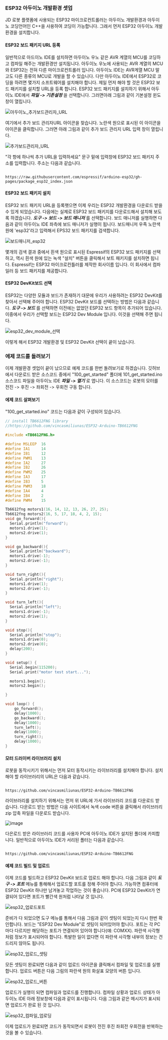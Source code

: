 ### ESP32 아두이노 개발환경 셋업 
JD 로봇 플랫폼에 사용되는 ESP32 마이크로컨트롤러는 아두이노 개발환경과 아두이노 코딩언어인 C++을 사용하여 코딩이 가능합니다. 그래서 먼저 ESP32 아두이노 개발환경을 설치합니다. 

#### ESP32 보드 패키지 URL 등록 
일반적으로 아드이노 IDE를 설치하면 아두이노 우노 같은 AVR 계열의 MCU를 코딩하고 컴파일 해주는 개발환경만 설치됩니다. 아두이노 우노에 사용되는 AVR 계열의 MCU와 ESP32는 전혀 다른 마이크로컨트롤러 입니다. 아두이노 IDE는 AVR계열 MCU 말고도 다른 종류의 MCU로 개발을 할 수 있습니다. 다만 아두이노 IDE에서 ESP32로 코딩을 하려면 몇가지 소프트웨어를 설치해야 합니다. 제일 먼저 해야 할 것은 ESP32 보드 패키지를 설치할 URL을 등록 합니다.  ESP32 보드 패키지를 설치하기 위해서 아두이노 IDE에서 ***파일 -> 기존설정*** 을 선택합니다. 그러면아래 그림과 같이 기본설정 윈도창이 열립니다. 

![아두이노_추가보드관리자_URL](https://github.com/JD-edu/JD_robot_platform/assets/96219601/efedb533-9a73-4792-8845-529884fd84f1)

여기에서 추가 보드 관리자URL 아이콘을 찾습니다. 노란색 원으로 표시된 이 아이콘을 아이콘을 클릭합니다. 그러면 아래 그림과 같이 추가 보드 관리지 URL 입력 창이 열립니다. 

![추가보드관리자_URL](https://github.com/JD-edu/JD_robot_platform/assets/96219601/c1360223-660b-49ee-85c5-f6d967b2cc21)

"각 항에 하나씩 추가 URL을 입력하세요" 문구 밑에 입력창에 ESP32 보드 패키지 주소를 입력합니다. 주소는 다음과 같습니다. 

<pre><code>
https://raw.githubusercontent.com/espressif/arduino-esp32/gh-pages/package_esp32_index.json
</code></pre>

#### ESP32 보드 패키지 설치 
ESP32 보드 패키지 URL을 등록햇으면 이제 우리는 ESP32 개발환경을 다운로드 받을 수 있게 되었습니다. 다음에는 실제로 ESP32 보드 패키지를 다운로드해서 설치해 보도록 하겠습니다. ***도구 -> 보드 -> 보드 매니저***  를 선택합니다. 보드 매니저를 실행하면 다음과 같이 아두이노 IDE 좌측에 보드 매니저가 실행이 됩니다. 보드매니저 우족 노란색 원에 'esp32'라고 입력해서 EPS32 보드 패키지를 검색합니다. 

![보드매니저_esp32](https://github.com/JD-edu/JD_robot_platform/assets/96219601/0cb1e666-fcd4-4a14-97fe-35d2397f6d54)

몇개의 검색 결과 중에서 흰색 원으로 표시된 Espressif의 ESP32 보드 패키지를 선택하고, 역시 흰색 원에 있는 녹색 "설치" 버튼을 클릭해서 보트 패키지를 설치하면 됩니다. Espressif는 ESP32 마이크로컨틀러를 제작한 회사이름 입니다. 이 회사에서 컴파일러 등 보드 패키지를 제공합니다. 

#### ESP32 DevKit보드 선택 
ESP32는 다양한 모듈과 보드가 존재하기 대문에 우리가 사용하려는 ESP32 DevKit를 찾아서 선택해 주어야 합니다. ESP32 DevKit 보드를 선택하는 방법은 다음과 같습니다. ***도구 -> 보드***  를 선택하면 이전에는 없었던 ESP32 보드 항목이 추가되어 있습니다. 이중에서 우리가 선택할 보드는 ESP32 Dev Module 입니다. 이것을 선택해 주면 됩니다. 

![esp32_dev_module_선택](https://github.com/JD-edu/JD_robot_platform/assets/96219601/22633c4a-91a9-42ac-98d7-af537c6cefa4)

이렇게 해서 ESP32 개발환경 및 ESP32 DevKit 선택이 끝이 났습니다. 

### 에제 코드를 돌려보기 
이제 개발환경 셋업이 끝이 났으므로 예제 코드를 한번 돌려보기로 하겠습니다. 깃허브에서 다운로드 받은 소스코드 중에서 "100_get_started" 폴더에 101_get_started.ino 소스코드 파일을 아두이노 IDE ***파일 -> 열기***  로 엽니다. 이 소스코드는 로봇의 모터를 전진 -> 후진 -> 좌회전 -> 우회전 구동 합니다. 

#### 에제 코드 살펴보기
"100_get_started.ino" 코드는 다음과 같이 구성되어 있습니다. 

```C
// install TB6612FNG library
//https://github.com/vincasmiliunas/ESP32-Arduino-TB6612FNG

#include <TB6612FNG.h>

#define MSLEEP  16
#define IA1     14
#define IB1     12
#define PWM1    13
#define IA2     27
#define IB2     26
#define PWM2    25
#define IA3     17
#define IB3     5
#define PWM3    18
#define IA4     4
#define IB4     2
#define PWM4    15

Tb6612fng motors1(16, 14, 12, 13, 26, 27, 25);
Tb6612fng motors2(16, 5, 17, 18, 4, 2, 15);
void go_forward(){
  Serial.println("forward");
  motors1.drive(1);
  motors2.drive(1);
}

void go_backward(){
  Serial.println("backward");
  motors1.drive(-1);
  motors2.drive(-1);
}

void turn_right(){
  Serial.println("right");
  motors1.drive(1);
  motors2.drive(-1);
}

void turn_left(){
  Serial.println("left");
  motors1.drive(-1);
  motors2.drive(1); 
}

void stop(){
  Serial.println("stop");
  motors1.drive(0);
  motors2.drive(0);
  delay(200);
}

void setup() {
  Serial.begin(115200);
  Serial.print("motor test start...");

  motors1.begin();
  motors2.begin();

}

void loop() {
    go_forward();
    delay(1000);
    go_backward();
    delay(1000);
    turn_left();
    delay(1000);
    turn_right();
    delay(1000);
}
```

#### 모터 드러이버 라이브러리 설치 
로봇을 동작시키기 위해서는 먼저 모터 동작시키는 라이브러리를 설치해야 합니다. 설치해야 할 라이브러리의 URL은 다음과 같습니다. 

<pre><code>
https://github.com/vincasmiliunas/ESP32-Arduino-TB6612FNG
</code></pre>

라이브러리를 설치하기 위해서는 먼저 위 URL에 가서 라이브러리 코드를 다운로드 받습니다. 다운로드 받는 방법은 다음 사이트에서 녹색 code 버튼을 클릭해서 라이브러리 zip 압축 파일을 다운로드 받습니다. 

![image](https://github.com/JD-edu/JD_robot_platform/assets/96219601/93eb62de-3907-4613-b287-e8c0623c81c9)

다은로드 받은 라이브러리 코드를 사용자 PC에 아두이노 IDE가 설치된 폴더에 카피합니다. 일반적으로 아두이노 IDE가 서리된 폴터는 다음과 같습니다. 

<pre><code>
https://github.com/vincasmiliunas/ESP32-Arduino-TB6612FNG
</code></pre>

#### 예제 코드 빌드 및 업로드 
이제 코드를 빌드하고 ESP32 DevKit 보드로 업로드 해야 합니다. 다음 그림과 같이 ***도구 -> 포트***  메뉴를 통해해서 업로드할 포트를 정해 주어야 합니다. 가능하면 컴퓨터에 ESP32 DevKit 하나만 남겨놓고 작업하는 것이 좋습니다. PC에 ESP32 DevKit가 연결되어 있다면 포트가 빨간색 원처럼 나타날 것 입니다.  

![esp32_업로드포트](https://github.com/JD-edu/JD_robot_platform/assets/96219601/dabd3899-7640-4747-97f5-9d49cd1cf1f7)

준비가 다 되었으면 도구 메뉴를 통해서 다음 그림과 같이 셋팅이 되었는지 다시 한번 확인합니다. 보드는 "ESP32 Dev Module"로 셋팅이 되어있어야 합니다. 포트는 각 PC마다 다르지만 해당하는 포트가 연결되어 있어야 합니다(얘: COMXX). 파란색 사각형 처럼 정보가 표시되어야 합니다. 특뱔한 일이 없다면 이 파란색 사각형 내부의 정보는 건드리지 않아도 됩니다. 

![esp32_업로드_셋팅](https://github.com/JD-edu/JD_robot_platform/assets/96219601/2ff5bb64-12fc-477e-9e33-37ac1755344c)

모든 셋팅이 완료되면 다음과 같이 업로드 아이콘을 클릭해서 컴파일 및 업로드를 실행합니다. 업로드 버튼은 다음 그림의 파란색 원의 화살표 모양의 버튼 입니다. 

![esp32_업로드_버튼](https://github.com/JD-edu/JD_robot_platform/assets/96219601/b2b1e5b5-0123-4f96-9d05-c610f3f3c0a4)

업로드가 실행이 되면 컴파일과 업로드를 진행합니다. 컴파일 상황과 업로드 상태가 아두이노 IDE 아래 정보창에 다음과 같이 표시됩니다. 다음 그림과 같은 메시지가 표시되면 업로드가 완료 된 것 입니다. 

![esp32_컴파일_업로딩](https://github.com/JD-edu/JD_robot_platform/assets/96219601/9b44dbb4-dd78-4342-8775-2e51d8a430d1)

이제 업로드가 완료되면 코드가 동작되면서 로봇이 전진 후진 좌회전 우회전을 반복하는 것을 볼 수 있습니다. 

